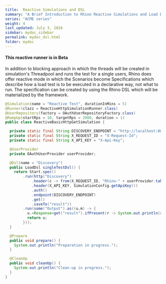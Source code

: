 ```yaml
---
title:  Reactive Simulations and DSL
summary: "A Brief Introduction to Rhino Reactive Simulations and Load DSL"
series: "ACME series"
weight: 4
last_updated: July 3, 2016
sidebar: mydoc_sidebar
permalink: mydoc_dsl.html
folder: mydoc
---
```



#### This reactive runner is in Beta

In addition to blocking approach in which the threads will be created in simulation's Threadpool and runs the test for a single users,  Rhino does offer reactive mode in which the Scenarios become Specifications which describe how a load test is to be executed in a declarative way, not what to run. The specification can be created by using the Rhino DSL which will be materialized by the framework. 

```java
@Simulation(name = "Reactive Test", durationInMins = 5)
@Runner(clazz = ReactiveHttpSimulationRunner.class)
@UserRepository(factory = OAuthUserRepositoryFactory.class)
@RampUp(startRps = 10, targetRps = 2000, duration = 1)
public class ReactiveBasicHttpGetSimulation {

  private static final String DISCOVERY_ENDPOINT = "http://localhost:8089/api/files";
  private static final String X_REQUEST_ID = "X-Request-Id";
  private static final String X_API_KEY = "X-Api-Key";

  @UserProvider
  private OAuthUserProvider userProvider;

  @Dsl(name = "Discovery")
  public LoadDsl singleTestDsl() {
    return Start.spec()
        .run(http("Discovery")
            .header(c -> from(X_REQUEST_ID, "Rhino-" + userProvider.take()))
            .header(X_API_KEY, SimulationConfig.getApiKey())
            .auth()
            .endpoint(DISCOVERY_ENDPOINT)
            .get()
            .saveTo("result"))
        .run(some("Output").as((u,m) -> {
          u.<Response>get("result").ifPresent(r -> System.out.println(r.getStatusCode()));
          return u;
        }));
  }

  @Prepare
  public void prepare() {
    System.out.println("Preparation in progress.");
  }

  @CleanUp
  public void cleanUp() {
    System.out.println("Clean-up in progress.");
  }
}

```

